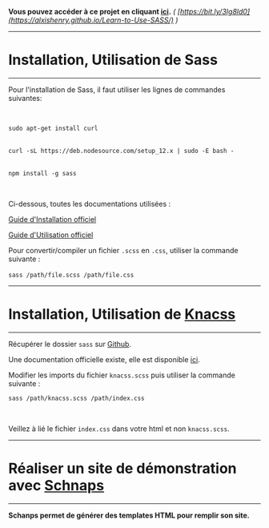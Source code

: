 **Vous pouvez accéder à ce projet en cliquant [ici](https://alxishenry.github.io/Learn-to-Use-SASS/).** *( [https://bit.ly/3Ig8ld0](https://alxishenry.github.io/Learn-to-Use-SASS/) )*

---

# **Installation, Utilisation de Sass**

---

Pour l'installation de Sass, il faut utiliser les lignes de commandes suivantes:

<br>

``sudo apt-get install curl``<br><br>

``curl -sL https://deb.nodesource.com/setup_12.x | sudo -E bash -``<br><br>

``npm install -g sass``

<br>

Ci-dessous, toutes les documentations utilisées :

[Guide d'Installation officiel](https://sass-lang.com/install)

[Guide d'Utilisation officiel](https://sass-lang.com/guide)

Pour convertir/compiler un fichier `.scss` en `.css`, utiliser la commande suivante :
<br><br>
``sass /path/file.scss /path/file.css``

---

# **Installation, Utilisation de [Knacss](https://www.knacss.com/)**

---

Récupérer le dossier `sass` sur [Github](https://github.com/alsacreations/KNACSS).

Une documentation officielle existe, elle est disponible [ici](https://www.knacss.com/doc.html#install).

Modifier les imports du fichier `knacss.scss` puis utiliser la commande suivante :

``sass /path/knacss.scss /path/index.css``

<br>

Veillez à lié le fichier `index.css` dans votre html et non `knacss.scss`. 

---

# Réaliser un site de démonstration avec [Schnaps](https://schnaps.it/)

---

**Schanps permet de générer des templates HTML pour remplir son site.**